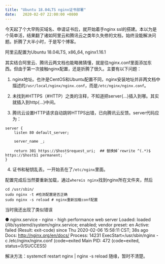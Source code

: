 ```yaml
---
title: "Ubuntu 18.04LTS nginx证书部署"
date:   2020-02-07 22:00:00 +0800
---
```


今天起了个大早购买域名、申请证书后，就开始着手nginx ssl的搭建。本以为是个简单活，结果翻了诸如阿里云和腾讯云之类年久失修的文档，始终没能解决问题。折腾了大半小时，于是写个博客。

阿里云配置为Ubuntu 18.04LTS, x86_64, nginx1.16.1 

其实结合阿里云、腾讯云两文档也能略微猜懂，就是往nginx.conf里面添加东西。但由于第一次接触nginx配置，还是折腾了很久。主要有以下问题：

1. nginx地址。也许是CentOS和Ubuntu配置不同，nginx安装地址并非两文档中描述的`/usr/local/nginx/nginx.conf`，而是`/etc/nginx/nginx.conf`。

2. 未找到#HTTPS（#HTTP）之类的注释，不知道把server{...}插入到哪。其实就插入到http{...}中间。

3. 腾讯云设置HTTP请求自动跳转HTTPS出错，已向腾讯云反馈。server代码应为：

```
server {
    listen 80 default_server;

    server_name _;

    return 301 https://$host$request_uri;  ## 替换掉`rewrite ^(.*)$ https://$host$1 permanent; `
}
```

4. 证书和秘钥乱丢。一开始丢在了`/etc/nginx`里面。



配置完成后当然要重新加载，通过`whereis nginx`找到nginx所在文件夹，然后
```
cd /usr/sbin/
sudo nginx -t #检测配置是否正确
sudo nginx -s reload # nginx重新加载conf配置
```

当时我还出现了类似错误

● nginx.service - nginx - high performance web server
   Loaded: loaded (/lib/systemd/system/nginx.service; enabled; vendor preset: en
   Active: failed (Result: exit-code) since Thu 2020-02-06 15:58:11 CST; 38s ago
     Docs: http://nginx.org/en/docs/
  Process: 14231 ExecStart=/usr/sbin/nginx -c /etc/nginx/nginx.conf (code=exited
 Main PID: 472 (code=exited, status=0/SUCCESS)

解决方法：systemctl restart nginx | nginx -s reload 随缘，暂时不清楚。